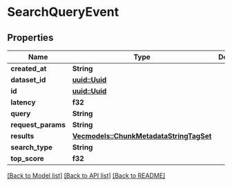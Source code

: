 # SearchQueryEvent

## Properties

Name | Type | Description | Notes
------------ | ------------- | ------------- | -------------
**created_at** | **String** |  | 
**dataset_id** | [**uuid::Uuid**](uuid::Uuid.md) |  | 
**id** | [**uuid::Uuid**](uuid::Uuid.md) |  | 
**latency** | **f32** |  | 
**query** | **String** |  | 
**request_params** | **String** |  | 
**results** | [**Vec<models::ChunkMetadataStringTagSet>**](ChunkMetadataStringTagSet.md) |  | 
**search_type** | **String** |  | 
**top_score** | **f32** |  | 

[[Back to Model list]](../README.md#documentation-for-models) [[Back to API list]](../README.md#documentation-for-api-endpoints) [[Back to README]](../README.md)


